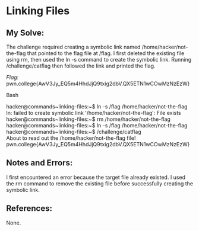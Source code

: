 # Linking Files

## My Solve:
The challenge required creating a symbolic link named /home/hacker/not-the-flag that pointed to the flag file at /flag. 
I first deleted the existing file using rm, then used the ln -s command to create the symbolic link. 
Running /challenge/catflag then followed the link and printed the flag.

*Flag:* pwn.college{AwV3Jy_EQ5m4HhdJjQ9txig2dbV.QX5ETN1wCOwMzNzEzW}

Bash

hacker@commands\~linking-files:~$ ln -s /flag /home/hacker/not-the-flag         
ln: failed to create symbolic link '/home/hacker/not-the-flag': File exists        
hacker@commands\~linking-files:~$ rm /home/hacker/not-the-flag            
hacker@commands\~linking-files:~$ ln -s /flag /home/hacker/not-the-flag           
hacker@commands\~linking-files:~$ /challenge/catflag            
About to read out the /home/hacker/not-the-flag file!
pwn.college{AwV3Jy_EQ5m4HhdJjQ9txig2dbV.QX5ETN1wCOwMzNzEzW}


## Notes and Errors:
I first encountered an error because the target file already existed. 
I used the rm command to remove the existing file before successfully creating the symbolic link.

## References:
None.
